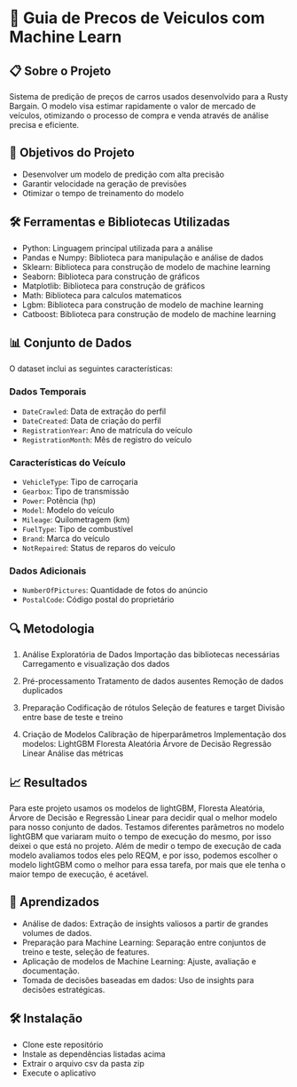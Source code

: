 # 🚗 Guia de Precos de Veiculos com Machine Learn

## 📋 Sobre o Projeto
Sistema de predição de preços de carros usados desenvolvido para a Rusty Bargain. O modelo visa estimar rapidamente o valor de mercado de veículos, otimizando o processo de compra e venda através de análise precisa e eficiente.

## 🎯 Objetivos do Projeto
- Desenvolver um modelo de predição com alta precisão
- Garantir velocidade na geração de previsões
- Otimizar o tempo de treinamento do modelo

## 🛠️ Ferramentas e Bibliotecas Utilizadas 
- Python: Linguagem principal utilizada para a análise
- Pandas e Numpy: Biblioteca para manipulação e análise de dados
- Sklearn: Biblioteca para construção de modelo de machine learning
- Seaborn: Biblioteca para construção de gráficos
- Matplotlib: Biblioteca para construção de gráficos
- Math: Biblioteca para calculos matematicos
- Lgbm: Biblioteca para construção de modelo de machine learning
- Catboost: Biblioteca para construção de modelo de machine learning

## 📊 Conjunto de Dados
O dataset inclui as seguintes características:

### Dados Temporais
- `DateCrawled`: Data de extração do perfil
- `DateCreated`: Data de criação do perfil
- `RegistrationYear`: Ano de matrícula do veículo
- `RegistrationMonth`: Mês de registro do veículo

### Características do Veículo
- `VehicleType`: Tipo de carroçaria
- `Gearbox`: Tipo de transmissão
- `Power`: Potência (hp)
- `Model`: Modelo do veículo
- `Mileage`: Quilometragem (km)
- `FuelType`: Tipo de combustível
- `Brand`: Marca do veículo
- `NotRepaired`: Status de reparos do veículo

### Dados Adicionais
- `NumberOfPictures`: Quantidade de fotos do anúncio
- `PostalCode`: Código postal do proprietário

## 🔍 Metodologia
1. Análise Exploratória de Dados
    Importação das bibliotecas necessárias
    Carregamento e visualização dos dados

2. Pré-processamento
    Tratamento de dados ausentes
    Remoção de dados duplicados

3. Preparação
    Codificação de rótulos
    Seleção de features e target
    Divisão entre base de teste e treino

4. Criação de Modelos
    Calibração de hiperparâmetros
    Implementação dos modelos:
        LightGBM
        Floresta Aleatória
        Árvore de Decisão
        Regressão Linear
    Análise das métricas

## 📈 Resultados

Para este projeto usamos os modelos de lightGBM, Floresta Aleatória, Árvore de Decisão e Regressão Linear para decidir qual o melhor modelo para nosso conjunto de dados. Testamos diferentes parâmetros no modelo lightGBM que variaram muito o tempo de execução do mesmo, por isso deixei o que está no projeto. Além de medir o tempo de execução de cada modelo avaliamos todos eles pelo REQM, e por isso, podemos escolher o modelo lightGBM como o melhor para essa tarefa, por mais que ele tenha o maior tempo de execução, é acetável.

## 📝 Aprendizados

- Análise de dados: Extração de insights valiosos a partir de grandes volumes de dados.
- Preparação para Machine Learning: Separação entre conjuntos de treino e teste, seleção de features.
- Aplicação de modelos de Machine Learning: Ajuste, avaliação e documentação.
- Tomada de decisões baseadas em dados: Uso de insights para decisões estratégicas.

## 🛠️ Instalação

- Clone este repositório
- Instale as dependências listadas acima
- Extrair o arquivo csv da pasta zip
- Execute o aplicativo

